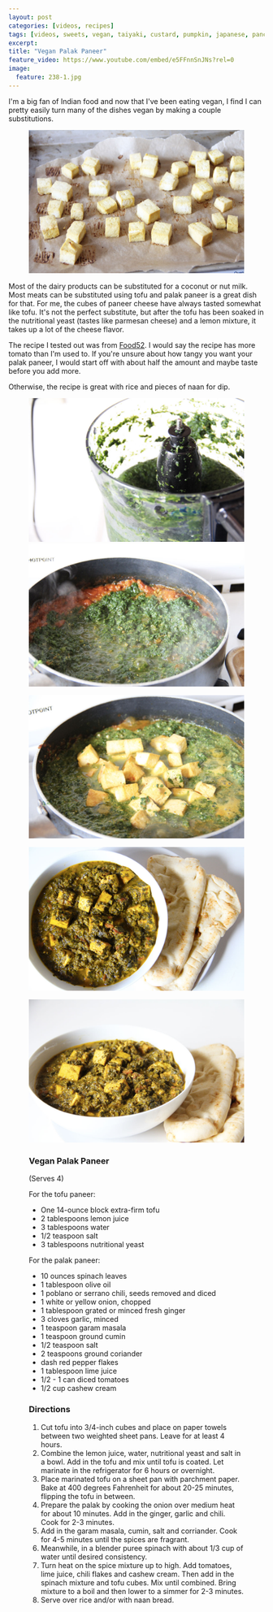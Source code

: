 ```yaml
---
layout: post
categories: [videos, recipes]
tags: [videos, sweets, vegan, taiyaki, custard, pumpkin, japanese, pancake]
excerpt: 
title: "Vegan Palak Paneer"
feature_video: https://www.youtube.com/embed/e5FFnnSnJNs?rel=0
image:
  feature: 238-1.jpg
---
```


I'm a big fan of Indian food and now that I've been eating vegan, I find I can pretty easily turn many of the dishes vegan by making a couple substitutions.  

<figure>
    <img src="/images/238-2.jpg">
</figure>

Most of the dairy products can be substituted for a coconut or nut milk.  Most meats can be substituted using tofu and palak paneer is a great dish for that.  For me, the cubes of paneer cheese have always tasted somewhat like tofu.  It's not the perfect substitute, but after the tofu has been soaked in the nutritional yeast (tastes like parmesan cheese) and a lemon mixture, it takes up a lot of the cheese flavor.

The recipe I tested out was from [Food52](https://food52.com/recipes/37464-vegan-palak-paneer).  I would say the recipe has more tomato than I'm used to.  If you're unsure about how tangy you want your palak paneer, I would start off with about half the amount and maybe taste before you add more.

Otherwise, the recipe is great with rice and pieces of naan for dip.

<figure class="half">
<img src="/images/238-3.jpg">
<img src="/images/238-4.jpg">
</figure>


<figure>
    <img src="/images/238-5.jpg">
</figure>

<figure>
    <img src="/images/238-6.jpg">
</figure>

<figure>
    <img src="/images/238-1.jpg">
</figure>




<figure class="ingredients" markdown="1">

### Vegan Palak Paneer 

(Serves 4)

For the tofu paneer:

- One 14-ounce block extra-firm tofu
- 2 tablespoons lemon juice
- 3 tablespoons water
- 1/2 teaspoon salt
- 3 tablespoons nutritional yeast

For the palak paneer:

- 10 ounces  spinach leaves
- 1 tablespoon olive oil
- 1 poblano or serrano chili, seeds removed and diced
- 1 white or yellow onion, chopped
- 1 tablespoon grated or minced fresh ginger
- 3 cloves garlic, minced
- 1 teaspoon garam masala
- 1 teaspoon ground cumin
- 1/2 teaspoon salt
- 2 teaspoons ground coriander
- dash red pepper flakes
- 1 tablespoon lime juice
- 1/2 - 1 can diced tomatoes
- 1/2 cup cashew cream


</figure>

<figure class="directions" markdown="1">

### Directions

1. Cut tofu into 3/4-inch cubes and place on paper towels between two weighted sheet pans. Leave for at least 4 hours. 
2. Combine the lemon juice, water, nutritional yeast and salt in a bowl.  Add in the tofu and mix until tofu is coated.  Let marinate in the refrigerator for 6 hours or overnight.
3. Place marinated tofu on a sheet pan with parchment paper.  Bake at 400 degrees Fahrenheit for about 20-25 minutes, flipping the tofu in between.
4. Prepare the palak by cooking the onion over medium heat for about 10 minutes.  Add in the ginger, garlic and chili.  Cook for 2-3 minutes.
5. Add in the garam masala, cumin, salt and corriander.  Cook for 4-5 minutes until the spices are fragrant.
6. Meanwhile, in a blender puree spinach with about 1/3 cup of water until desired consistency.
7. Turn heat on the spice mixture up to high.  Add tomatoes, lime juice, chili flakes and cashew cream.  Then add in the spinach mixture and tofu cubes. Mix until combined.  Bring mixture to a boil and then lower to a simmer for 2-3 minutes.
8. Serve over rice and/or with naan bread.
</figure>
